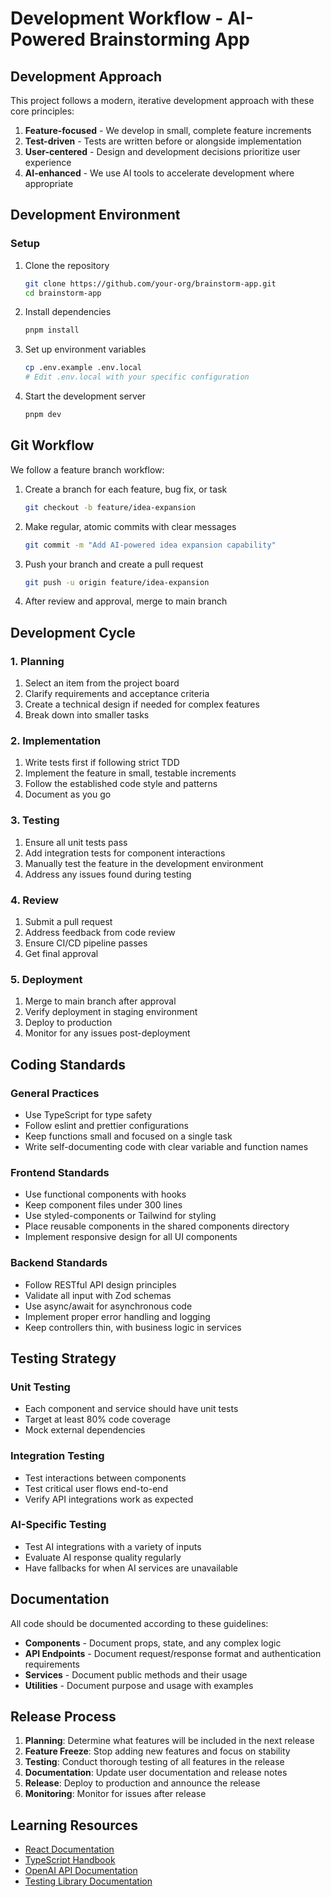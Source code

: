 # Development Workflow - AI-Powered Brainstorming App

## Development Approach

This project follows a modern, iterative development approach with these core principles:

1. **Feature-focused** - We develop in small, complete feature increments
2. **Test-driven** - Tests are written before or alongside implementation
3. **User-centered** - Design and development decisions prioritize user experience
4. **AI-enhanced** - We use AI tools to accelerate development where appropriate

## Development Environment

### Setup

1. Clone the repository

   ```bash
   git clone https://github.com/your-org/brainstorm-app.git
   cd brainstorm-app
   ```

2. Install dependencies

   ```bash
   pnpm install
   ```

3. Set up environment variables

   ```bash
   cp .env.example .env.local
   # Edit .env.local with your specific configuration
   ```

4. Start the development server
   ```bash
   pnpm dev
   ```

## Git Workflow

We follow a feature branch workflow:

1. Create a branch for each feature, bug fix, or task

   ```bash
   git checkout -b feature/idea-expansion
   ```

2. Make regular, atomic commits with clear messages

   ```bash
   git commit -m "Add AI-powered idea expansion capability"
   ```

3. Push your branch and create a pull request

   ```bash
   git push -u origin feature/idea-expansion
   ```

4. After review and approval, merge to main branch

## Development Cycle

### 1. Planning

1. Select an item from the project board
2. Clarify requirements and acceptance criteria
3. Create a technical design if needed for complex features
4. Break down into smaller tasks

### 2. Implementation

1. Write tests first if following strict TDD
2. Implement the feature in small, testable increments
3. Follow the established code style and patterns
4. Document as you go

### 3. Testing

1. Ensure all unit tests pass
2. Add integration tests for component interactions
3. Manually test the feature in the development environment
4. Address any issues found during testing

### 4. Review

1. Submit a pull request
2. Address feedback from code review
3. Ensure CI/CD pipeline passes
4. Get final approval

### 5. Deployment

1. Merge to main branch after approval
2. Verify deployment in staging environment
3. Deploy to production
4. Monitor for any issues post-deployment

## Coding Standards

### General Practices

- Use TypeScript for type safety
- Follow eslint and prettier configurations
- Keep functions small and focused on a single task
- Write self-documenting code with clear variable and function names

### Frontend Standards

- Use functional components with hooks
- Keep component files under 300 lines
- Use styled-components or Tailwind for styling
- Place reusable components in the shared components directory
- Implement responsive design for all UI components

### Backend Standards

- Follow RESTful API design principles
- Validate all input with Zod schemas
- Use async/await for asynchronous code
- Implement proper error handling and logging
- Keep controllers thin, with business logic in services

## Testing Strategy

### Unit Testing

- Each component and service should have unit tests
- Target at least 80% code coverage
- Mock external dependencies

### Integration Testing

- Test interactions between components
- Test critical user flows end-to-end
- Verify API integrations work as expected

### AI-Specific Testing

- Test AI integrations with a variety of inputs
- Evaluate AI response quality regularly
- Have fallbacks for when AI services are unavailable

## Documentation

All code should be documented according to these guidelines:

- **Components** - Document props, state, and any complex logic
- **API Endpoints** - Document request/response format and authentication requirements
- **Services** - Document public methods and their usage
- **Utilities** - Document purpose and usage with examples

## Release Process

1. **Planning**: Determine what features will be included in the next release
2. **Feature Freeze**: Stop adding new features and focus on stability
3. **Testing**: Conduct thorough testing of all features in the release
4. **Documentation**: Update user documentation and release notes
5. **Release**: Deploy to production and announce the release
6. **Monitoring**: Monitor for issues after release

## Learning Resources

- [React Documentation](https://reactjs.org/docs/getting-started.html)
- [TypeScript Handbook](https://www.typescriptlang.org/docs/handbook/intro.html)
- [OpenAI API Documentation](https://platform.openai.com/docs/introduction)
- [Testing Library Documentation](https://testing-library.com/docs/)
